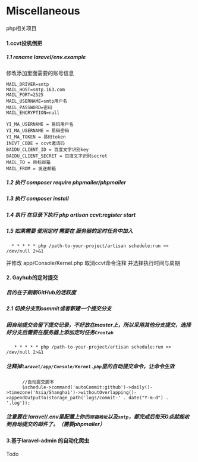 # Miscellaneous
php相关项目

#### 1.ccvt投机倒把

 ##### 1.1 rename laravel/env.example 
 修改添加里面需要的账号信息
 
```
MAIL_DRIVER=smtp
MAIL_HOST=smtp.163.com
MAIL_PORT=2525
MAIL_USERNAME=smtp用户名
MAIL_PASSWORD=密码
MAIL_ENCRYPTION=null

YI_MA_USERNAME = 易码用户名
YI_MA_USERNAME = 易码密码
YI_MA_TOKEN = 易码token
INIVT_CODE = ccvt邀请码
BAIDU_CLIENT_ID = 百度文字识别key
BAIDU_CLIENT_SECRET = 百度文字识别secret
MAIL_TO = 目标邮箱
MAIL_FROM = 发送邮箱

```
 ##### 1.2 执行 composer require phpmailer/phpmailer
 ##### 1.3 执行 composer install
 ##### 1.4 执行 在目录下执行 php artisan ccvt:register start
 ##### 1.5 如果需要 使用定时 需要在 服务器的定时任务中加入 
 
  ```
    * * * * * php /path-to-your-project/artisan schedule:run >> /dev/null 2>&1
  ```
 并修改 app/Console/Kernel.php 取消ccvt命令注释 并选择执行时间与周期

 #### 2. Gayhub的定时提交

 ##### 目的在于刷新GitHub的活跃度

 ##### 2.1 切换分支到commit或者新建一个提交分支

 ##### 因自动提交会留下提交记录，不好放在master上，所以采用其他分支提交，选择好分支后需要在服务器上添加定时任务`Crontab`
 ```
    * * * * * php /path-to-your-project/artisan schedule:run >> /dev/null 2>&1
  ```
  ##### 注释掉`laravel/app/Console/Kernel.php`里的自动提交命令，让命令生效
  ```
        //自动提交脚本
        $schedule->command('autoCommit:github')->daily()->timezone('Asia/Shanghai')->withoutOverlapping()->appendOutputTo(storage_path('logs/commit-' . date("Y-m-d") . '.log'));
  ```
  ##### 注意要在 laravel/.env里配置上你的`邮箱地址`以及`smtp`，都完成后每天0点就能收到自动提交的邮件了。（需要phpmailer）

  #### 3.基于laravel-admin 的自动化爬虫
  
  Todo